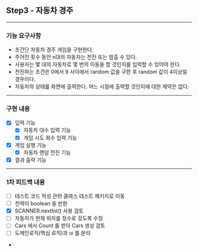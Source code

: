 ## Step3 - 자동차 경주  

---
### 기능 요구사항
* 초간단 자동차 경주 게임을 구현한다.
* 주어진 횟수 동안 n대의 자동차는 전진 또는 멈출 수 있다.
* 사용자는 몇 대의 자동차로 몇 번의 이동을 할 것인지를 입력할 수 있어야 한다.
* 전진하는 조건은 0에서 9 사이에서 random 값을 구한 후 random 값이 4이상일 경우이다.
* 자동차의 상태를 화면에 출력한다. 어느 시점에 출력할 것인지에 대한 제약은 없다.

---
### 구현 내용
- [X] 입력 기능
  - [X] 자동차 대수 입력 기능
  - [X] 게임 시도 회수 입력 기능
- [X] 게임 실행 기능
  - [X] 자동차 랜덤 전진 기능
- [X] 결과 출력 기능

---
### 1차 피드백 내용
- [ ] 테스트 코드 작성 관련 클래스 테스트 패키지로 이동
- [ ] 전략이 boolean 을 반환
- [X] SCANNER.nextInt() 사용 검토
- [ ] 자동차가 현재 위치를 정수로 갖도록 수정
- [ ] Cars 에서 Count 를 받아 Cars 생성 검토
- [ ] 도메인로직(핵심 로직)과 ui 를 분리
- 